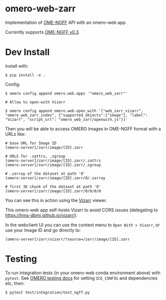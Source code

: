 # omero-web-zarr
Implementation of [OME-NGFF](https://ngff.openmicroscopy.org/latest/) API with an omero-web app.

Currently supports [OME-NGFF v0.3](https://ngff.openmicroscopy.org/0.2/index.html).

# Dev Install

Install with:

    $ pip install -e .

Config:

    $ omero config append omero.web.apps '"omero_web_zarr"'

    # Allow to open-with Vizarr

    $ omero config append omero.web.open_with '["web_zarr_vizarr", "omero_web_zarr_index", {"supported_objects":["image"], "label": "Vizarr", "script_url": "omero_web_zarr/openwith.js"}]'

Then you will be able to access OMERO Images in OME-NGFF format with a URLs like:

    # base URL for Image ID
    [omero-server]/zarr/image/[ID].zarr

    # URLS for .zattrs, .zgroup
    [omero-server]/zarr/image/[ID].zarr/.zattrs
    [omero-server]/zarr/image/[ID].zarr/.zgroup

    # .zarray of the dataset at path '0'
    [omero-server]/zarr/image/[ID].zarr/0/.zarray

    # first 3D chunk of the dataset at path '0'
    [omero-server]/zarr/image/[ID].zarr/0/0/0/0


You can see this in action using the [Vizarr](https://github.com/hms-dbmi/vizarr/) viewer.

This omero-web app self-hosts Vizarr to avoid CORS issues (delegating to https://hms-dbmi.github.io/vizarr/).

In the webclient UI you can use the context menu to `Open With > Vizarr`, or use your Image ID and go directly to:

    [omero-server]/zarr/vizarr/?source=/zarr/image/[ID].zarr

# Testing

To run integration tests (in your omero-web conda environment above) with `pytest`.
See [OMERO testing docs](https://docs.openmicroscopy.org/latest/omero/developers/testing.html)
for setting `ICE_CONFIG` and dependencies etc, then:

    $ pytest test/integration/test_ngff.py
